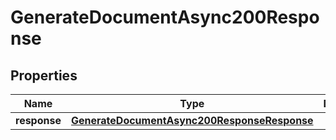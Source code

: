 

# GenerateDocumentAsync200Response


## Properties

| Name | Type | Description | Notes |
|------------ | ------------- | ------------- | -------------|
|**response** | [**GenerateDocumentAsync200ResponseResponse**](GenerateDocumentAsync200ResponseResponse.md) |  |  [optional] |



